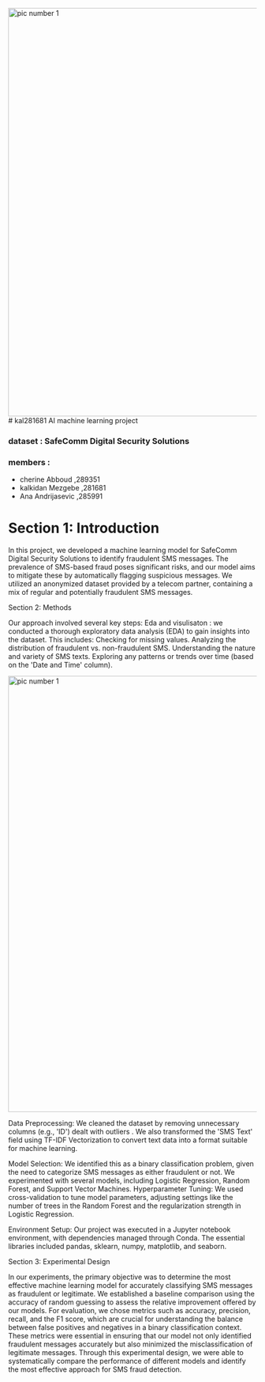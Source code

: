 <img width="826" alt="pic number 1 " src="https://github.com/abboudcherine/kal281681/assets/155471357/fd225a85-980f-45af-9b47-1edd6c4ebc37"># kal281681                                         AI machine learning project 

### dataset : SafeComm Digital Security Solutions
### members : 
- cherine Abboud ,289351
- kalkidan Mezgebe ,281681
- Ana Andrijasevic ,285991

# Section 1: Introduction

In this project, we developed a machine learning model for SafeComm Digital Security Solutions to identify fraudulent SMS messages. The prevalence of SMS-based fraud poses significant risks, and our model aims to mitigate these by automatically flagging suspicious messages. We utilized an anonymized dataset provided by a telecom partner, containing a mix of regular and potentially fraudulent SMS messages.

Section 2: Methods

Our approach involved several key steps:
Eda and visulisaton : we conducted a  thorough exploratory data analysis (EDA) to gain insights into the dataset. This includes:
Checking for missing values.
Analyzing the distribution of fraudulent vs. non-fraudulent SMS.
Understanding the nature and variety of SMS texts.
Exploring any patterns or trends over time (based on the 'Date and Time' column).

<img width="882" alt='pic number 1 ' src="https://github.com/abboudcherine/kal281681/edit/main/README.md#members--cherine-abboud--kalkidan-mezgebe--ana-andrijasevic">

Data Preprocessing: We cleaned the dataset by removing unnecessary columns (e.g., 'ID') dealt with outliers . We also transformed the 'SMS Text' field using TF-IDF Vectorization to convert text data into a format suitable for machine learning.

Model Selection: We identified this as a binary classification problem, given the need to categorize SMS messages as either fraudulent or not. We experimented with several models, including Logistic Regression, Random Forest, and Support Vector Machines.
Hyperparameter Tuning: We used cross-validation to tune model parameters, adjusting settings like the number of trees in the Random Forest and the regularization strength in Logistic Regression.

Environment Setup: Our project was executed in a Jupyter notebook environment, with dependencies managed through Conda. The essential libraries included pandas, sklearn, numpy, matplotlib, and seaborn.

Section 3: Experimental Design

In our experiments, the primary objective was to determine the most effective machine learning model for accurately classifying SMS messages as fraudulent or legitimate. We established a baseline comparison using the accuracy of random guessing to assess the relative improvement offered by our models. For evaluation, we chose metrics such as accuracy, precision, recall, and the F1 score, which are crucial for understanding the balance between false positives and negatives in a binary classification context. These metrics were essential in ensuring that our model not only identified fraudulent messages accurately but also minimized the misclassification of legitimate messages. Through this experimental design, we were able to systematically compare the performance of different models and identify the most effective approach for SMS fraud detection.
